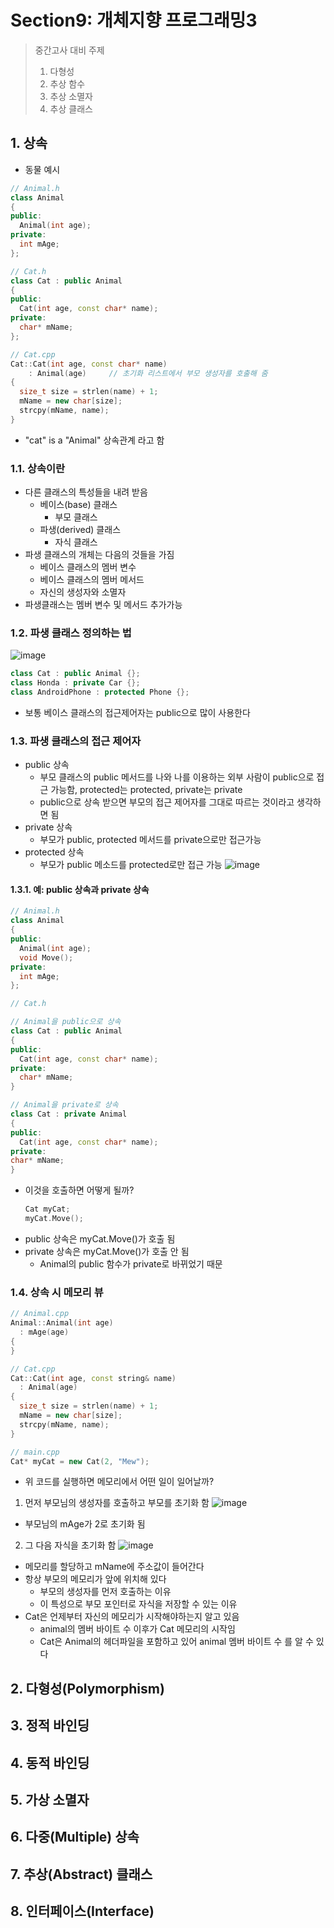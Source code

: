 # Section9: 개체지향 프로그래밍3

> 중간고사 대비 주제
>
> 1. 다형성
> 2. 추상 함수
> 3. 추상 소멸자
> 4. 추상 클래스

## 1. 상속
* 동물 예시
```c++
// Animal.h
class Animal
{
public:
  Animal(int age);
private:
  int mAge;
};

// Cat.h
class Cat : public Animal
{
public:
  Cat(int age, const char* name);
private:
  char* mName;
};

// Cat.cpp
Cat::Cat(int age, const char* name)
    : Animal(age)     // 초기화 리스트에서 부모 생성자를 호출해 줌
{
  size_t size = strlen(name) + 1;
  mName = new char[size];
  strcpy(mName, name);
}
```
  * \"cat\" is a \"Animal\" 상속관계 라고 함 
### 1.1. 상속이란
* 다른 클래스의 특성들을 내려 받음
  * 베이스(base) 클래스
    * 부모 클래스 
  * 파생(derived) 클래스
    * 자식 클래스
* 파생 클래스의 개체는 다음의 것들을 가짐
  * 베이스 클래스의 멤버 변수
  * 베이스 클래스의 멤버 메서드
  * 자신의 생성자와 소멸자
* 파생클래스는 멤버 변수 및 메서드 추가가능
### 1.2. 파생 클래스 정의하는 법
![image](https://user-images.githubusercontent.com/22488593/174575407-977384c1-9ecd-41ce-b1ee-bea838ba893a.png)
```c++
class Cat : public Animal {};
class Honda : private Car {};
class AndroidPhone : protected Phone {};
```
* 보통 베이스 클래스의 접근제어자는 public으로 많이 사용한다
### 1.3. 파생 클래스의 접근 제어자
* public 상속
  * 부모 클래스의 public 메서드를 나와 나를 이용하는 외부 사람이 public으로 접근 가능함, protected는 protected, private는 private
  * public으로 상속 받으면 부모의 접근 제어자를 그대로 따르는 것이라고 생각하면 됨
* private 상속
  * 부모가 public, protected 메서드를 private으로만 접근가능
* protected 상속
  * 부모가 public 메소드를 protected로만 접근 가능
![image](https://user-images.githubusercontent.com/22488593/174576270-51c8b3cf-37b3-4801-8334-db7896cbe3dd.png)
#### 1.3.1. 예\: public 상속과 private 상속
```c++
// Animal.h
class Animal
{
public:
  Animal(int age);
  void Move();
private:
  int mAge;
};

// Cat.h

// Animal을 public으로 상속 
class Cat : public Animal
{
public:
  Cat(int age, const char* name);
private:
  char* mName;
}

// Animal을 private로 상속
class Cat : private Animal
{
public:
  Cat(int age, const char* name);
private:
char* mName;
}
```
* 이것을 호출하면 어떻게 될까?
  ```c++
  Cat myCat;
  myCat.Move();
  ```
* public 상속은 myCat.Move()가 호출 됨
* private 상속은 myCat.Move()가 호출 안 됨
  * Animal의 public 함수가 private로 바뀌었기 때문 
### 1.4. 상속 시 메모리 뷰
```c++
// Animal.cpp
Animal::Animal(int age)
  : mAge(age)
{
}

// Cat.cpp
Cat::Cat(int age, const string& name)
  : Animal(age)
{
  size_t size = strlen(name) + 1;
  mName = new char[size];
  strcpy(mName, name);
}

// main.cpp
Cat* myCat = new Cat(2, "Mew");
```
* 위 코드를 실행하면 메모리에서 어떤 일이 일어날까?
1. 먼저 부모님의 생성자를 호출하고 부모를 초기화 함
  ![image](https://user-images.githubusercontent.com/22488593/174580938-6b7d23f8-6511-4b2c-97cc-6d125e9731f3.png)
  * 부모님의 mAge가 2로 초기화 됨
2. 그 다음 자식을 초기화 함
  ![image](https://user-images.githubusercontent.com/22488593/174581082-8640c9ed-d6e1-403a-ba86-b8bee1556370.png)
  * 메모리를 할당하고 mName에 주소값이 들어간다
* 항상 부모의 메모리가 앞에 위치해 있다
  * 부모의 생성자를 먼저 호출하는 이유
  * 이 특성으로 부모 포인터로 자식을 저장할 수 있는 이유
* Cat은 언제부터 자신의 메모리가 시작해야하는지 알고 있음
  * animal의 멤버 바이트 수 이후가 Cat 메모리의 시작임
  * Cat은 Animal의 헤더파일을 포함하고 있어 animal 멤버 바이트 수 를 알 수 있다 
## 2. 다형성(Polymorphism)
## 3. 정적 바인딩
## 4. 동적 바인딩
## 5. 가상 소멸자
## 6. 다중(Multiple) 상속
## 7. 추상(Abstract) 클래스
## 8. 인터페이스(Interface) 
